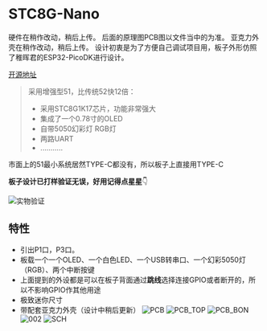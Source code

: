# STC8G-Nano
硬件在稍作改动，稍后上传。
后面的原理图PCB图以文件当中的为准。
亚克力外壳在稍作改动，稍后上传。
设计初衷是为了方便自己调试项目用，板子外形仿照了稚晖君的ESP32-PicoDK进行设计。

[开源地址](https://github.com/zhou-qi-98/STC8G-Nano)

> 采用增强型51，比传统52快12倍：
>
> * 采用STC8G1K17芯片，功能非常强大
> * 集成了一个0.78寸的OLED
> * 自带5050幻彩灯 RGB灯
> * 两路UART
> * ...........

市面上的51最小系统居然TYPE-C都没有，所以板子上直接用TYPE-C

**板子设计已打样验证无误，好用记得点星星**👇


![实物验证](http://youpai.7yunkj.com/halo/5a16aa32cfe035fd4d4df7722abe47b0.jpg)

##  特性

* 引出P1口，P3口。
* 板载一个一个OLED、一个白色LED、一个USB转串口、一个幻彩5050灯（RGB）、两个中断按键
* 上面提到的外设都是可以在板子背面通过**跳线**选择连接GPIO或者断开的，所以不影响GPIO作其他用途
* 极致迷你尺寸
* 带配套亚克力外壳（设计中稍后更新）
![PCB](http://youpai.7yunkj.com/halo/46d77ebb4648a06024f5cb7f8b340af1.png)
![PCB_TOP](http://youpai.7yunkj.com/halo/672f9b23a542473d35d95639cc0442fd.png)
![PCB_BON](http://youpai.7yunkj.com/halo/45ccf15b58ace03be407623a667538fd.png)
![002](http://youpai.7yunkj.com/halo/1d46c8b9aa7e4a8fe7b81443fe075bc9.png)
![SCH](http://youpai.7yunkj.com/halo/c3d9e4610b7c2d5b8e1a818ed093d86e.png)
